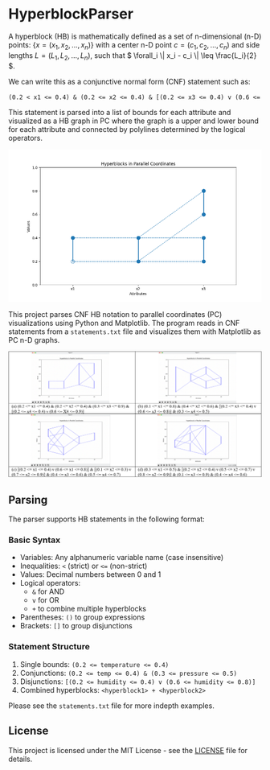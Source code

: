 # HyperblockParser

A hyperblock (HB) is mathematically defined as a set of n-dimensional (n-D) points: $` \{ x = (x_1, x_2, \ldots, x_n) \} `$ with a center n-D point $` c = (c_1, c_2, \ldots, c_n) `$ and side lengths $` L = (L_1, L_2, \ldots, L_n) `$, such that $` \forall_i \| x_i - c_i \| \leq \frac{L_i}{2} `$.

We can write this as a conjunctive normal form (CNF) statement such as:

```txt
(0.2 < x1 <= 0.4) & (0.2 <= x2 <= 0.4) & [(0.2 <= x3 <= 0.4) v (0.6 <= x3 <= 0.8)]
```

This statement is parsed into a list of bounds for each attribute and visualized as a HB graph in PC where the graph is a upper and lower bound for each attribute and connected by polylines determined by the logical operators.

![demo HB](./screenshots/demo_hb.png)

This project parses CNF HB notation to parallel coordinates (PC) visualizations using Python and Matplotlib. The program reads in CNF statements from a `statements.txt` file and visualizes them with Matplotlib as PC n-D graphs.

![demo HBs](./screenshots/demo.png)

## Parsing

The parser supports HB statements in the following format:

### Basic Syntax

- Variables: Any alphanumeric variable name (case insensitive)
- Inequalities: `<` (strict) or `<=` (non-strict)
- Values: Decimal numbers between 0 and 1
- Logical operators:
  - `&` for AND
  - `v` for OR
  - `+` to combine multiple hyperblocks
- Parentheses: `()` to group expressions
- Brackets: `[]` to group disjunctions

### Statement Structure

1. Single bounds: `(0.2 <= temperature <= 0.4)`
2. Conjunctions: `(0.2 <= temp <= 0.4) & (0.3 <= pressure <= 0.5)`
3. Disjunctions: `[(0.2 <= humidity <= 0.4) v (0.6 <= humidity <= 0.8)]`
4. Combined hyperblocks: `<hyperblock1> + <hyperblock2>`

Please see the `statements.txt` file for more indepth examples.

## License

This project is licensed under the MIT License - see the [LICENSE](LICENSE) file for details.

